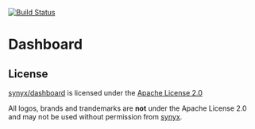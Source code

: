 [![Build Status](https://travis-ci.org/synyx/dashboard.svg?branch=master)](https://travis-ci.org/synyx/dashboard)

# Dashboard



## License

[synyx/dashboard](http://github.com/synyx/dashboard) is licensed under the [Apache License 2.0](http://www.apache.org/licenses/LICENSE-2.0)

All logos, brands and trandemarks are **not** under the Apache License 2.0 and may not be used without permission from [synyx](http://www.synyx.de/).
